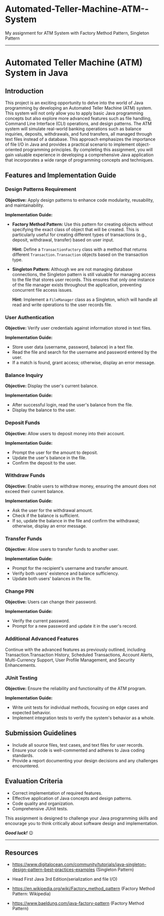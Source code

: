 # Automated-Teller-Machine-ATM--System
My assignment for ATM System with Factory Method Pattern, Singleton Pattern

---


# Automated Teller Machine (ATM) System in Java

## Introduction

This project is an exciting opportunity to delve into the world of Java programming by developing an Automated Teller Machine (ATM) system. This system will not only allow you to apply basic Java programming concepts but also explore more advanced features such as file handling, Command Line Interface (CLI) operations, and design patterns. The ATM system will simulate real-world banking operations such as balance inquiries, deposits, withdrawals, and fund transfers, all managed through text files instead of a database. This approach emphasizes the importance of file I/O in Java and provides a practical scenario to implement object-oriented programming principles. By completing this assignment, you will gain valuable experience in developing a comprehensive Java application that incorporates a wide range of programming concepts and techniques.

## Features and Implementation Guide

### Design Patterns Requirement

**Objective:** Apply design patterns to enhance code modularity, reusability, and maintainability.

**Implementation Guide:**

- **Factory Method Pattern:** Use this pattern for creating objects without specifying the exact class of object that will be created. This is particularly useful for creating different types of transactions (e.g., deposit, withdrawal, transfer) based on user input.

  **Hint:** Define a `TransactionFactory` class with a method that returns different `Transaction.Transaction` objects based on the transaction type.

- **Singleton Pattern:** Although we are not managing database connections, the Singleton pattern is still valuable for managing access to the file that stores user records. This ensures that only one instance of the file manager exists throughout the application, preventing concurrent file access issues.

  **Hint:** Implement a `FileManager` class as a Singleton, which will handle all read and write operations to the user records file.

### User Authentication

**Objective:** Verify user credentials against information stored in text files.

**Implementation Guide:**
- Store user data (username, password, balance) in a text file.
- Read the file and search for the username and password entered by the user.
- If a match is found, grant access; otherwise, display an error message.

### Balance Inquiry

**Objective:** Display the user's current balance.

**Implementation Guide:**
- After successful login, read the user's balance from the file.
- Display the balance to the user.

### Deposit Funds

**Objective:** Allow users to deposit money into their account.

**Implementation Guide:**
- Prompt the user for the amount to deposit.
- Update the user's balance in the file.
- Confirm the deposit to the user.

### Withdraw Funds

**Objective:** Enable users to withdraw money, ensuring the amount does not exceed their current balance.

**Implementation Guide:**
- Ask the user for the withdrawal amount.
- Check if the balance is sufficient.
- If so, update the balance in the file and confirm the withdrawal; otherwise, display an error message.

### Transfer Funds

**Objective:** Allow users to transfer funds to another user.

**Implementation Guide:**
- Prompt for the recipient's username and transfer amount.
- Verify both users' existence and balance sufficiency.
- Update both users' balances in the file.

### Change PIN

**Objective:** Users can change their password.

**Implementation Guide:**
- Verify the current password.
- Prompt for a new password and update it in the user's record.

### Additional Advanced Features

Continue with the advanced features as previously outlined, including Transaction.Transaction History, Scheduled Transactions, Account Alerts, Multi-Currency Support, User Profile Management, and Security Enhancements.

### JUnit Testing

**Objective:** Ensure the reliability and functionality of the ATM program.

**Implementation Guide:**
- Write unit tests for individual methods, focusing on edge cases and expected behavior.
- Implement integration tests to verify the system's behavior as a whole.

## Submission Guidelines

- Include all source files, test cases, and text files for user records.
- Ensure your code is well-commented and adheres to Java coding standards.
- Provide a report documenting your design decisions and any challenges encountered.

## Evaluation Criteria

- Correct implementation of required features.
- Effective application of Java concepts and design patterns.
- Code quality and organization.
- Comprehensive JUnit tests.

This assignment is designed to challenge your Java programming skills and encourage you to think critically about software design and implementation.

***Good luck!*** :wink:

---

## Resources

- https://www.digitalocean.com/community/tutorials/java-singleton-design-pattern-best-practices-examples (Singleton Pattern)

- Head First Java 3rd Edition(serialization and file I/O)
- https://en.wikipedia.org/wiki/Factory_method_pattern (Factory Method Pattern: Wikipedia)
- https://www.baeldung.com/java-factory-pattern (Factory Method Pattern)